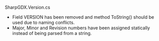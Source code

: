 SharpGDX.Version.cs
- Field VERSION has been removed and method ToString() should be used due to naming conflicts.
- Major, Minor and Revision numbers have been assigned statically instead of being parsed from a string.